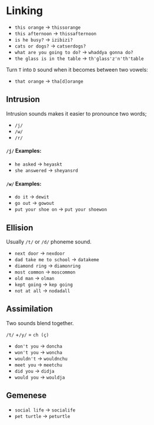 # Linking

* `this orange` -> `thissorange`
* `this afternoon` -> `thissafternoon`
* `is he busy?`  -> `izibizi?`
* `cats or dogs?`  -> `catserdogs?`
* `what are you going to do?` -> `whaddya gonna do?`
* `the glass is in the table` -> `th'glass'z'n'th'table`

Turn `T` into `D` sound when it becomes between two vowels:

* `that orange` -> `tha[d]orange`

## Intrusion 

Intrusion sounds makes it easier to pronounce two words;

* `/j/` 
* `/w/`
* `/r/`

#### `/j/` Examples: 


* `he asked` -> `heyaskt`
* `she answered` -> `sheyansrd`

#### `/w/` Examples:

* `do it` -> `dewit`
* `go out` -> `gowout`
* `put your shoe on` -> `put your shoewon` 

## Ellision

Usually `/t/` or `/d/` phoneme sound.

* `next door` -> `nexdoor`
* `dad take me to school` -> `datakeme` 
* `diamond ring` -> `diamonring` 
* `most common` -> `moscommon`
* `old man` -> `olman` 
* `kept going` -> `kep going` 
* `not at all` -> `nodadall`

## Assimilation

Two sounds blend together.

`/t/` +`/y/` = `ch (ç)`

* `don't you` -> `doncha`
* `won't you` -> `woncha`
* `wouldn't` -> `wouldnchu` 
* `meet you` -> `meetchu` 
* `did you` -> `didja` 
* `would you` -> `wouldja` 

## Gemenese 

* `social life` -> `socialife`
* `pet turtle` -> `peturtle`
